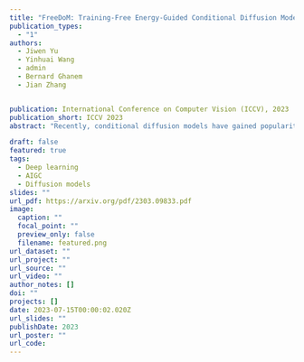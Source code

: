 ```yaml
---
title: "FreeDoM: Training-Free Energy-Guided Conditional Diffusion Model"
publication_types:
  - "1"
authors:
  - Jiwen Yu 
  - Yinhuai Wang 
  - admin
  - Bernard Ghanem
  - Jian Zhang


publication: International Conference on Computer Vision (ICCV), 2023
publication_short: ICCV 2023
abstract: "Recently, conditional diffusion models have gained popularity in numerous applications due to their exceptional generation ability. However, many existing methods are training-required. They need to train a time-dependent classifier or a condition-dependent score estimator, which increases the cost of constructing conditional diffusion models and is inconvenient to transfer across different conditions. Some current works aim to overcome this limitation by proposing training-free solutions, but most can only be applied to a specific category of tasks and not to more general conditions. In this work, we propose a training-Free conditional Diffusion Model FreeDoM used for various conditions. Specifically, we leverage off-the-shelf pre-trained networks, such as a face detection model, to construct time-independent energy functions, which guide the generation process without requiring training. Furthermore, because the construction of the energy function is very flexible and adaptable to various conditions, our proposed FreeDoM has a broader range of applications than existing training-free methods. FreeDoM is advantageous in its simplicity, effectiveness, and low cost. Experiments demonstrate that FreeDoM is effective for various conditions and suitable for diffusion models of diverse data domains, including image and latent code domains."

draft: false
featured: true
tags:
  - Deep learning
  - AIGC
  - Diffusion models
slides: ""
url_pdf: https://arxiv.org/pdf/2303.09833.pdf 
image:
  caption: ""
  focal_point: ""
  preview_only: false
  filename: featured.png
url_dataset: ""
url_project: ""
url_source: ""
url_video: ""
author_notes: []
doi: ""
projects: []
date: 2023-07-15T00:00:02.020Z
url_slides: ""
publishDate: 2023
url_poster: ""
url_code: 
---
```

